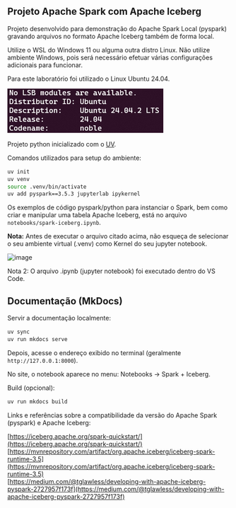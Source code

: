 ## Projeto Apache Spark com Apache Iceberg

Projeto desenvolvido para demonstração do Apache Spark Local (pyspark) gravando arquivos no formato Apache Iceberg também de forma local.

Utilize o WSL do Windows 11 ou alguma outra distro Linux. Não utilize ambiente Windows, pois será necessário efetuar várias configurações adicionais para funcionar.

Para este laboratório foi utilizado o Linux Ubuntu 24.04.

![Versao Linux](/assets/linux-version.png)

Projeto python inicializado com o [UV](https://github.com/astral-sh/uv).

Comandos utilizados para setup do ambiente:

```bash copy
uv init
uv venv
source .venv/bin/activate
uv add pyspark==3.5.3 jupyterlab ipykernel
```

Os exemplos de código pyspark/python para instanciar o Spark, bem como criar e manipular uma tabela Apache Iceberg, está no arquivo `notebooks/spark-iceberg.ipynb`.

**Nota:** Antes de executar o arquivo citado acima, não esqueça de selecionar o seu ambiente virtual (.venv) como Kernel do seu jupyter notebook.

![image](https://github.com/user-attachments/assets/6394e5b6-c51e-4245-bad2-450d864e422a)

Nota 2: O arquivo .ipynb (jupyter notebook) foi executado dentro do VS Code.

## Documentação (MkDocs)

Servir a documentação localmente:

```bash
uv sync
uv run mkdocs serve
```

Depois, acesse o endereço exibido no terminal (geralmente `http://127.0.0.1:8000`).

No site, o notebook aparece no menu: Notebooks → Spark + Iceberg.

Build (opcional):

```bash
uv run mkdocs build
```

Links e referências sobre a compatibilidade da versão do Apache Spark (pyspark) e Apache Iceberg:

[https://iceberg.apache.org/spark-quickstart/](https://iceberg.apache.org/spark-quickstart/) <br>
[https://mvnrepository.com/artifact/org.apache.iceberg/iceberg-spark-runtime-3.5](https://mvnrepository.com/artifact/org.apache.iceberg/iceberg-spark-runtime-3.5) <br>
[https://medium.com/@tglawless/developing-with-apache-iceberg-pyspark-2727957f173f](https://medium.com/@tglawless/developing-with-apache-iceberg-pyspark-2727957f173f)
